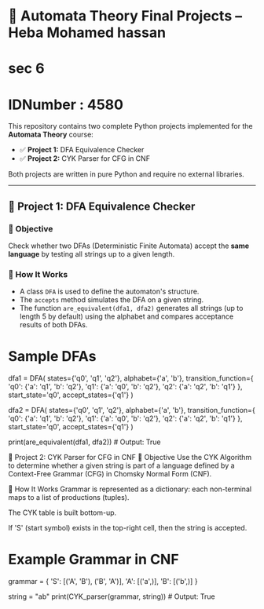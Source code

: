 # 🧠 Automata Theory Final Projects – Heba Mohamed hassan 
# sec 6
# IDNumber : 4580

This repository contains two complete Python projects implemented for the **Automata Theory** course:

- ✅ **Project 1:** DFA Equivalence Checker  
- ✅ **Project 2:** CYK Parser for CFG in CNF  

Both projects are written in pure Python and require no external libraries.

---

## 📁 Project 1: DFA Equivalence Checker

### 📌 Objective
Check whether two DFAs (Deterministic Finite Automata) accept the **same language** by testing all strings up to a given length.

### 🧠 How It Works
- A class `DFA` is used to define the automaton's structure.
- The `accepts` method simulates the DFA on a given string.
- The function `are_equivalent(dfa1, dfa2)` generates all strings (up to length 5 by default) using the alphabet and compares acceptance results of both DFAs.


# Sample DFAs
dfa1 = DFA(
    states={'q0', 'q1', 'q2'},
    alphabet={'a', 'b'},
    transition_function={
        'q0': {'a': 'q1', 'b': 'q2'},
        'q1': {'a': 'q0', 'b': 'q2'},
        'q2': {'a': 'q2', 'b': 'q1'}
    },
    start_state='q0',
    accept_states={'q1'}
)

dfa2 = DFA(
    states={'q0', 'q1', 'q2'},
    alphabet={'a', 'b'},
    transition_function={
        'q0': {'a': 'q1', 'b': 'q2'},
        'q1': {'a': 'q0', 'b': 'q2'},
        'q2': {'a': 'q2', 'b': 'q1'}
    },
    start_state='q0',
    accept_states={'q1'}
)

print(are_equivalent(dfa1, dfa2))  # Output: True


📁 Project 2: CYK Parser for CFG in CNF
📌 Objective
Use the CYK Algorithm to determine whether a given string is part of a language defined by a Context-Free Grammar (CFG) in Chomsky Normal Form (CNF).

🧠 How It Works
Grammar is represented as a dictionary: each non-terminal maps to a list of productions (tuples).

The CYK table is built bottom-up.

If 'S' (start symbol) exists in the top-right cell, then the string is accepted.



# Example Grammar in CNF
grammar = {
    'S': [('A', 'B'), ('B', 'A')],
    'A': [('a',)],
    'B': [('b',)]
}

string = "ab"
print(CYK_parser(grammar, string))  # Output: True

